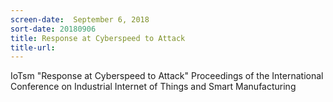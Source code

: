 ```yaml
---
screen-date:  September 6, 2018
sort-date: 20180906
title: Response at Cyberspeed to Attack
title-url: 
---
```


IoTsm "Response at Cyberspeed to Attack" Proceedings of the
International Conference on Industrial Internet of Things and
Smart Manufacturing